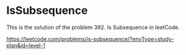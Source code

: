 # IsSubsequence

This is the solution of the problem 392. Is Subsequence in leetCode.

https://leetcode.com/problems/is-subsequence/?envType=study-plan&id=level-1
